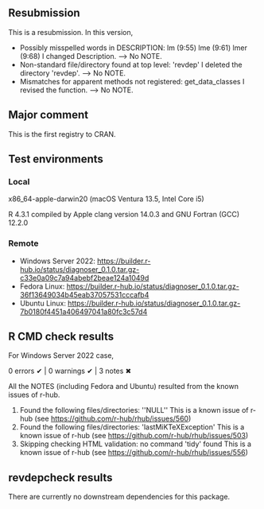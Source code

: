 ## Resubmission

This is a resubmission. In this version,

* Possibly misspelled words in DESCRIPTION: lm (9:55) lme (9:61) lmer (9:68)
  I changed Description. --> No NOTE.
* Non-standard file/directory found at top level: 'revdep'
  I deleted the directory 'revdep'. --> No NOTE.
* Mismatches for apparent methods not registered: get_data_classes
  I revised the function. --> No NOTE.

## Major comment

This is the first registry to CRAN.

## Test environments

### Local

x86_64-apple-darwin20 (macOS Ventura 13.5, Intel Core i5)

R 4.3.1 compiled by Apple clang version 14.0.3 and GNU Fortran (GCC) 12.2.0

### Remote

- Windows Server 2022: https://builder.r-hub.io/status/diagnoser_0.1.0.tar.gz-c33e0a09c7a94abebf2beae124a1049d
- Fedora Linux: https://builder.r-hub.io/status/diagnoser_0.1.0.tar.gz-36f13649034b45eab37057531cccafb4
- Ubuntu Linux: https://builder.r-hub.io/status/diagnoser_0.1.0.tar.gz-7b0180f4451a406497041a80fc3c57d4

## R CMD check results

For Windows Server 2022 case,

0 errors ✔ | 0 warnings ✔ | 3 notes ✖

All the NOTES (including Fedora and Ubuntu) resulted from the known issues of r-hub.

1. Found the following files/directories:
  ''NULL''
  This is a known issue of r-hub (see https://github.com/r-hub/rhub/issues/560)
1. Found the following files/directories:
  'lastMiKTeXException'
  This is a known issue of r-hub (see https://github.com/r-hub/rhub/issues/503)
1. Skipping checking HTML validation: no command 'tidy' found
  This is a known issue of r-hub (see https://github.com/r-hub/rhub/issues/556)

## revdepcheck results

There are currently no downstream dependencies for this package.